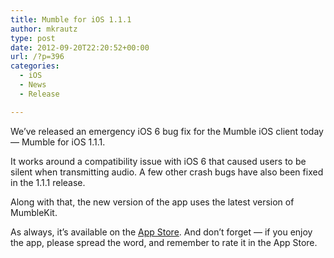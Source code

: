 ```yaml
---
title: Mumble for iOS 1.1.1
author: mkrautz
type: post
date: 2012-09-20T22:20:52+00:00
url: /?p=396
categories:
  - iOS
  - News
  - Release

---
```

 <img class="alignleft" src="http://blog.mumble.info/wp-uploads/2012/02/MumbleAppIcon.png" alt="" />We&#8217;ve released an emergency iOS 6 bug fix for the Mumble iOS client today — Mumble for iOS 1.1.1.

It works around a compatibility issue with iOS 6 that caused users to be silent when transmitting audio. A few other crash bugs have also been fixed in the 1.1.1 release.

<!--more-->

Along with that, the new version of the app uses the latest version of MumbleKit.

As always, it&#8217;s available on the [App Store][1]. And don’t forget — if you enjoy the app, please spread the word, and remember to rate it in the App Store.

 [1]: http://itunes.apple.com/us/app/mumble/id443472808?mt=8